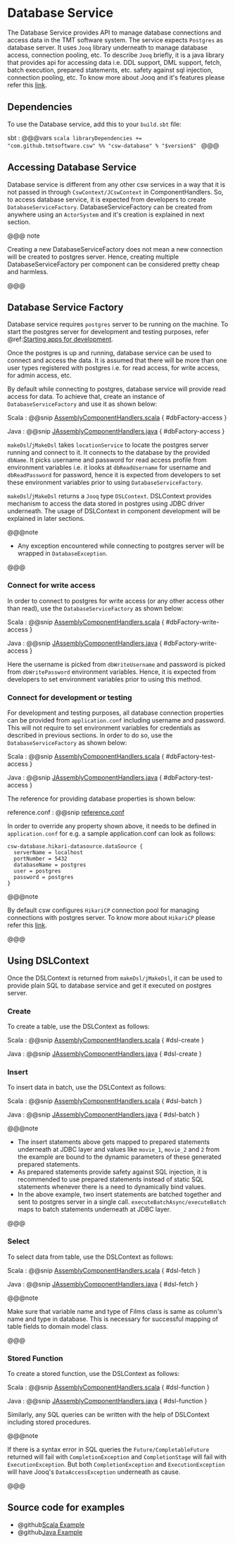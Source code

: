 # Database Service

The Database Service provides API to manage database connections and access data in the TMT software system. The service expects
`Postgres` as database server. It uses `Jooq` library underneath to manage database access, connection pooling, etc.
To describe `Jooq` briefly, it is a java library that provides api for accessing data i.e. DDL support, DML support, fetch,
batch execution, prepared statements, etc. safety against sql injection, connection pooling, etc. To know more about Jooq and
it's features please refer this [link](https://www.jooq.org/learn/).

<!-- introduction to the service -->

## Dependencies

To use the Database service, add this to your `build.sbt` file:

sbt
:   @@@vars
    ```scala
    libraryDependencies += "com.github.tmtsoftware.csw" %% "csw-database" % "$version$"
    ```
    @@@

## Accessing Database Service

Database service is different from any other csw services in a way that it is not passed in through `CswContext/JCswContext`
in ComponentHandlers. So, to access database service, it is expected from developers to create `DatabaseServiceFactory`.
DatabaseServiceFactory can be created from anywhere using an `ActorSystem` and it's creation is explained in next section. 

@@@ note
   
Creating a new DatabaseServiceFactory does not mean a new connection will be created to postgres server. Hence, creating
multiple DatabaseServiceFactory per component can be considered pretty cheap and harmless.

@@@

## Database Service Factory

Database service requires `postgres` server to be running on the machine. To start the postgres server for development and testing
purposes, refer @ref:[Starting apps for development](../commons/apps.md#starting-apps-for-development).

Once the postgres is up and running, database service can be used to connect and access the data. It is assumed that there
will be more than one user types registered with postgres i.e. for read access, for write access, for admin access, etc.

By default while connecting to postgres, database service will provide read access for data. To achieve that, create an 
instance of `DatabaseServiceFactory` and use it as shown below:

Scala
:   @@snip [AssemblyComponentHandlers.scala](../../../../examples/src/main/scala/csw/database/AssemblyComponentHandlers.scala) { #dbFactory-access }

Java
:   @@snip [JAssemblyComponentHandlers.java](../../../../examples/src/main/java/csw/database/JAssemblyComponentHandlers.java) { #dbFactory-access }
 
 
`makeDsl`/`jMakeDsl` takes `locationService` to locate the postgres server running and connect to it. It connects to the
database by the provided `dbName`. It picks username and password for read access profile from environment variables 
i.e. it looks at `dbReadUsername` for username and `dbReadPassword` for password, hence it is expected from developers
to set these environment variables prior to using `DatabaseServiceFactory`. 

`makeDsl`/`jMakeDsl` returns a `Jooq` type `DSLContext`. DSLContext provides mechanism to access the data stored in postgres
using JDBC driver underneath. The usage of DSLContext in component development will be explained in later sections.  

@@@note 

* Any exception encountered while connecting to postgres server will be wrapped in `DatabaseException`.

@@@

### Connect for write access

In order to connect to postgres for write access (or any other access other than read), use the `DatabaseServiceFactory`
as shown below: 

Scala
:   @@snip [AssemblyComponentHandlers.scala](../../../../examples/src/main/scala/csw/database/AssemblyComponentHandlers.scala) { #dbFactory-write-access }

Java
:   @@snip [JAssemblyComponentHandlers.java](../../../../examples/src/main/java/csw/database/JAssemblyComponentHandlers.java) { #dbFactory-write-access }

Here the username is picked from `dbWriteUsername` and password is picked from `dbWritePassword` environment variables. Hence, it is
expected from developers to set environment variables prior to using this method. 
 
### Connect for development or testing

For development and testing purposes, all database connection properties can be provided from `application.conf` including
username and password. This will not require to set environment variables for credentials as described in previous sections.
In order to do so, use the `DatabaseServiceFactory` as shown below:
 
Scala
:   @@snip [AssemblyComponentHandlers.scala](../../../../examples/src/main/scala/csw/database/AssemblyComponentHandlers.scala) { #dbFactory-test-access }

Java
:   @@snip [JAssemblyComponentHandlers.java](../../../../examples/src/main/java/csw/database/JAssemblyComponentHandlers.java) { #dbFactory-test-access }
  
The reference for providing database properties is shown below:

reference.conf
:   @@snip [reference.conf](../../../../csw-database/src/main/resources/reference.conf)

In order to override any property shown above, it needs to be defined in `application.conf` for e.g. a sample application.conf
can look as follows:

```
csw-database.hikari-datasource.dataSource {
  serverName = localhost
  portNumber = 5432
  databaseName = postgres
  user = postgres
  password = postgres
}
```    

@@@note

By default csw configures `HikariCP` connection pool for managing connections with postgres server. To know more about `HikariCP`
please refer this [link](http://brettwooldridge.github.io/HikariCP/). 

@@@  

## Using DSLContext

Once the DSLContext is returned from `makeDsl/jMakeDsl`, it can be used to provide plain SQL to database service and 
get it executed on postgres server. 

### Create

To create a table, use the DSLContext as follows:

Scala
:   @@snip [AssemblyComponentHandlers.scala](../../../../examples/src/main/scala/csw/database/AssemblyComponentHandlers.scala) { #dsl-create }

Java
:   @@snip [JAssemblyComponentHandlers.java](../../../../examples/src/main/java/csw/database/JAssemblyComponentHandlers.java) { #dsl-create }

### Insert

To insert data in batch, use the DSLContext as follows:

Scala
:   @@snip [AssemblyComponentHandlers.scala](../../../../examples/src/main/scala/csw/database/AssemblyComponentHandlers.scala) { #dsl-batch }

Java
:   @@snip [JAssemblyComponentHandlers.java](../../../../examples/src/main/java/csw/database/JAssemblyComponentHandlers.java) { #dsl-batch }

@@@note

* The insert statements above gets mapped to prepared statements underneath at JDBC layer and values like `movie_1`,
 `movie_2` and `2` from the example are bound to the dynamic parameters of these generated prepared statements.
* As prepared statements provide safety against SQL injection, it is recommended to use prepared statements instead of static
 SQL statements whenever there is a need to dynamically bind values.
* In the above example, two insert statements are batched together and sent to postgres server in a single call. 
 `executeBatchAsync/executeBatch` maps to batch statements underneath at JDBC layer.

@@@

### Select

To select data from table, use the DSLContext as follows:

Scala
:   @@snip [AssemblyComponentHandlers.scala](../../../../examples/src/main/scala/csw/database/AssemblyComponentHandlers.scala) { #dsl-fetch }

Java
:   @@snip [JAssemblyComponentHandlers.java](../../../../examples/src/main/java/csw/database/JAssemblyComponentHandlers.java) { #dsl-fetch }


@@@note

Make sure that variable name and type of Films class is same as column's name and type in database. This is necessary for 
successful mapping of table fields to domain model class.

@@@


### Stored Function

To create a stored function, use the DSLContext as follows:

Scala
:   @@snip [AssemblyComponentHandlers.scala](../../../../examples/src/main/scala/csw/database/AssemblyComponentHandlers.scala) { #dsl-function }

Java
:   @@snip [JAssemblyComponentHandlers.java](../../../../examples/src/main/java/csw/database/JAssemblyComponentHandlers.java) { #dsl-function }

Similarly, any SQL queries can be written with the help of DSLContext including stored procedures.

@@@note

If there is a syntax error in SQL queries the `Future/CompletableFuture` returned will fail with `CompletionException` and 
`CompletionStage` will fail with `ExecutionException`. But both `CompletionException` and `ExecutionException` will have 
Jooq's `DataAccessException` underneath as cause. 

@@@

## Source code for examples

* @github[Scala Example](/examples/src/main/scala/csw/database/AssemblyComponentHandlers.scala)
* @github[Java Example](/examples/src/main/java/csw/database/JAssemblyComponentHandlers.java)

